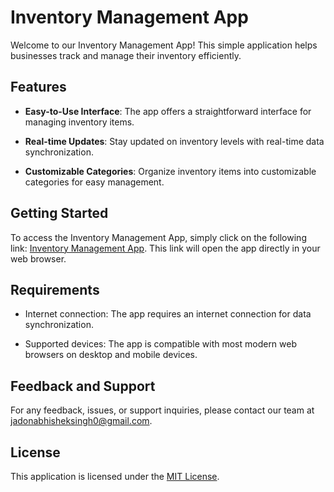 # Inventory Management App

Welcome to our Inventory Management App! This simple application helps businesses track and manage their inventory efficiently.

## Features

- **Easy-to-Use Interface**: The app offers a straightforward interface for managing inventory items.
  
- **Real-time Updates**: Stay updated on inventory levels with real-time data synchronization.

- **Customizable Categories**: Organize inventory items into customizable categories for easy management.

## Getting Started

To access the Inventory Management App, simply click on the following link: [Inventory Management App](https://www.appsheet.com/start/d55535c7-aa9c-4d04-b3de-7640f280a9f3). This link will open the app directly in your web browser.

## Requirements

- Internet connection: The app requires an internet connection for data synchronization.

- Supported devices: The app is compatible with most modern web browsers on desktop and mobile devices.

## Feedback and Support

For any feedback, issues, or support inquiries, please contact our team at [jadonabhisheksingh0@gmail.com](mailto:jadonabhisheksingh0@gmail.com).

## License

This application is licensed under the [MIT License](https://opensource.org/licenses/MIT).



